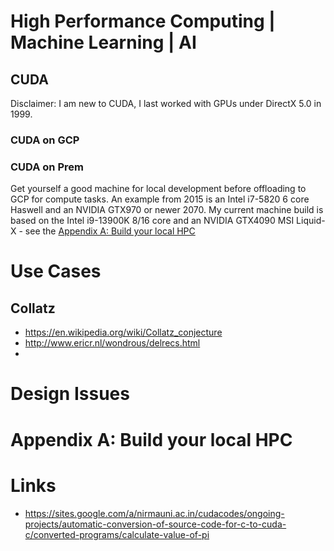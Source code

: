 # High Performance Computing | Machine Learning | AI 

## CUDA
Disclaimer: I am new to CUDA, I last worked with GPUs under DirectX 5.0 in 1999.

### CUDA on GCP
### CUDA on Prem
Get yourself a good machine for local development before offloading to GCP for compute tasks.
An example from 2015 is an Intel i7-5820 6 core Haswell and an NVIDIA GTX970 or newer 2070.
My current machine build is based on the Intel i9-13900K 8/16 core and an NVIDIA GTX4090 MSI Liquid-X - see the [Appendix A: Build your local HPC](#appendix-a-build-your-local-hpc)

# Use Cases
## Collatz
- https://en.wikipedia.org/wiki/Collatz_conjecture
- http://www.ericr.nl/wondrous/delrecs.html
- 
# Design Issues

# Appendix A: Build your local HPC
# Links
- https://sites.google.com/a/nirmauni.ac.in/cudacodes/ongoing-projects/automatic-conversion-of-source-code-for-c-to-cuda-c/converted-programs/calculate-value-of-pi
